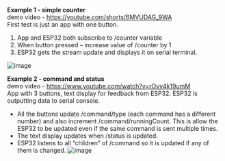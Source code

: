

**Example 1 - simple counter** \
demo video - https://youtube.com/shorts/6MVUDAG_9WA \
First test is just an app with one button. 
1. App and ESP32 both subscribe to /counter variable
2. When button pressed – increase value of /counter by 1
3. ESP32 gets the stream update and displays it on serial terminal.

![image](https://github.com/ICST-Technion/Realtime-IOT-examples/assets/3014352/e8844eb5-20b4-404e-92dd-b26b37e95a9e)


**Example 2 - command and status**\
demo video - https://www.youtube.com/watch?v=rOvv4k19umM \
App with 3 buttons, text display for feedback from ESP32.
ESP32 is outputting data to serial console.
- All the buttons update /command/type (each command has a different number) and also increment /command/runningCount. This is allow the ESP32 to be updated even if the same command is sent multiple times.
- The text display updates when /status is updated.
- ESP32 listens to all “children” of /command so it is updated if any of them is changed.
![image](https://github.com/ICST-Technion/Realtime-IOT-examples/assets/3014352/b8060bc2-cb42-474d-801d-6578649a1824)








